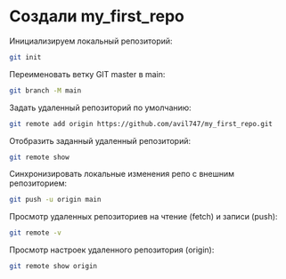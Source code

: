 # Создали my_first_repo
Инициализируем локальный репозиторий:
```sh
git init
```
Переименовать ветку GIT master в main:
```sh
git branch -M main
```
Задать удаленный репозиторий по умолчанию:
```sh
git remote add origin https://github.com/avil747/my_first_repo.git
```
Отобразить заданный удаленный репозиторий:
```sh
git remote show
```
Синхронизировать локальные изменения репо с внешним репозиторием:
```sh
git push -u origin main
```
Просмотр удаленных репозиториев на чтение (fetch) и записи (push):
```sh
git remote -v
```
Просмотр настроек удаленного репозитория (origin):
```sh
git remote show origin
```
